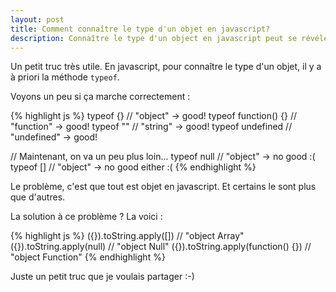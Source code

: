 ```yaml
---
layout: post
title: Comment connaître le type d'un objet en javascript?
description: Connaître le type d'un object en javascript peut se révéler libre à l'erreur. Voyons comment faire du mieux possible.
---
```


Un petit truc très utile. En javascript, pour connaître le type d'un objet, il y a à priori la méthode `typeof`. 

Voyons un peu si ça marche correctement :

{% highlight js %}
typeof {} // "object" -> good!
typeof function() {} // "function" -> good!
typeof "" // "string" -> good!
typeof undefined // "undefined" -> good!

// Maintenant, on va un peu plus loin...
typeof null // "object" -> no good :(
typeof [] // "object" -> no good either :(
{% endhighlight %}

Le problème, c'est que tout est objet en javascript. Et certains le sont plus que d'autres.

La solution à ce problème ? La voici :

{% highlight js %}
({}).toString.apply([]) // "object Array"
({}).toString.apply(null) // "object Null"
({}).toString.apply(function() {}) // "object Function"
{% endhighlight %}

Juste un petit truc que je voulais partager :-)

